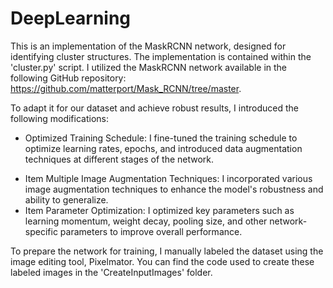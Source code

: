 # DeepLearning
This is an implementation of the MaskRCNN network, designed for identifying cluster structures. The implementation is contained within the 'cluster.py' script. I utilized the MaskRCNN network available in the following GitHub repository: https://github.com/matterport/Mask_RCNN/tree/master.

To adapt it for our dataset and achieve robust results, I introduced the following modifications:
  -  Optimized Training Schedule: I fine-tuned the training schedule to optimize learning rates, epochs, and introduced data augmentation techniques at different stages of the network.
  * Item Multiple Image Augmentation Techniques: I incorporated various image augmentation techniques to enhance the model's robustness and ability to generalize.
  * Item Parameter Optimization: I optimized key parameters such as learning momentum, weight decay, pooling size, and other network-specific parameters to improve overall performance.

To prepare the network for training, I manually labeled the dataset using the image editing tool, Pixelmator. You can find the code used to create these labeled images in the 'CreateInputImages' folder.

